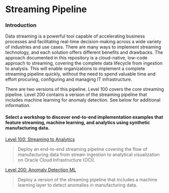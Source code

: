 # Streaming Pipeline

### Introduction
Data streaming is a powerful tool capable of accelerating business processes and facilitating real-time decision-making across a wide variety of industries and use cases. There are many ways to implement streaming technology, and each solution offers different benefits and drawbacks. The approach documented in this repository is a cloud-native, low-code approach to streaming, covering the complete data lifecycle from ingestion to analysis. This will enable organizations to implement a complete streaming pipeline quickly, without the need to spend valuable time and effort procuring, configuring and managing IT infrastructure.

There are two versions of this pipeline. Level 100 covers the core streaming pipeline. Level 200 contains a version of the streaming pipeline that includes machine learning for anomaly detection. See below for additional information.

#### Select a workshop to discover end-to-end implementation examples that feature streaming, machine learning, and analytics using synthetic manufacturing data.

[Level 100: Streaming to Analytics](./level-100-streaming-to-analytics/README.md)
> Deploy an end-to-end streaming pipeline covering the flow of manufacturing data from stream ingestion to analytical visualization on Oracle Cloud Infrastructure (OCI).

[Level 200: Anomaly Detection ML](./level-200-anomaly-detection-ml/README.md)
> Deploy a version of the streaming pipeline that includes a machine learning layer to detect anomalies in manufacturing data.
